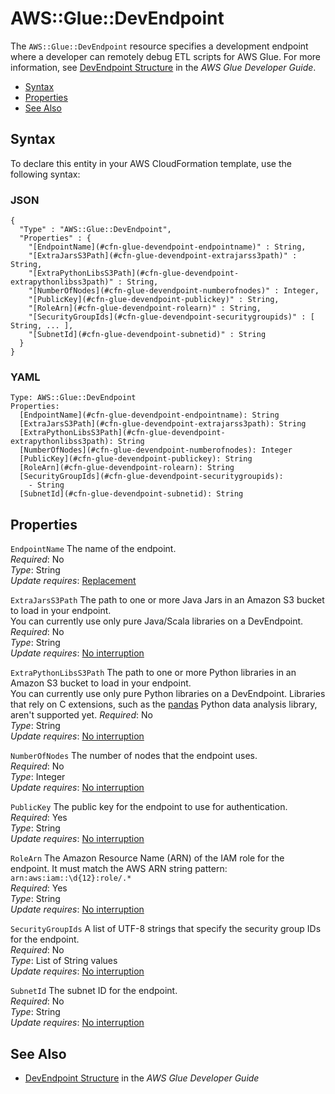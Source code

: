 # AWS::Glue::DevEndpoint<a name="aws-resource-glue-devendpoint"></a>

The `AWS::Glue::DevEndpoint` resource specifies a development endpoint where a developer can remotely debug ETL scripts for AWS Glue\. For more information, see [DevEndpoint Structure](http://docs.aws.amazon.com/glue/latest/dg/aws-glue-api-jobs-dev-endpoint.html#aws-glue-api-jobs-dev-endpoint-DevEndpoint) in the *AWS Glue Developer Guide*\. 


+ [Syntax](#aws-resource-glue-devendpoint-syntax)
+ [Properties](#aws-resource-glue-devendpoint-properties)
+ [See Also](#aws-resource-glue-devendpoint-seealso)

## Syntax<a name="aws-resource-glue-devendpoint-syntax"></a>

To declare this entity in your AWS CloudFormation template, use the following syntax:

### JSON<a name="aws-resource-glue-devendpoint-syntax.json"></a>

```
{
  "Type" : "AWS::Glue::DevEndpoint",
  "Properties" : {
    "[EndpointName](#cfn-glue-devendpoint-endpointname)" : String,
    "[ExtraJarsS3Path](#cfn-glue-devendpoint-extrajarss3path)" : String,
    "[ExtraPythonLibsS3Path](#cfn-glue-devendpoint-extrapythonlibss3path)" : String,
    "[NumberOfNodes](#cfn-glue-devendpoint-numberofnodes)" : Integer,
    "[PublicKey](#cfn-glue-devendpoint-publickey)" : String,
    "[RoleArn](#cfn-glue-devendpoint-rolearn)" : String,
    "[SecurityGroupIds](#cfn-glue-devendpoint-securitygroupids)" : [ String, ... ],
    "[SubnetId](#cfn-glue-devendpoint-subnetid)" : String
  }
}
```

### YAML<a name="aws-resource-glue-devendpoint-syntax.yaml"></a>

```
Type: AWS::Glue::DevEndpoint
Properties:
  [EndpointName](#cfn-glue-devendpoint-endpointname): String
  [ExtraJarsS3Path](#cfn-glue-devendpoint-extrajarss3path): String
  [ExtraPythonLibsS3Path](#cfn-glue-devendpoint-extrapythonlibss3path): String
  [NumberOfNodes](#cfn-glue-devendpoint-numberofnodes): Integer
  [PublicKey](#cfn-glue-devendpoint-publickey): String
  [RoleArn](#cfn-glue-devendpoint-rolearn): String
  [SecurityGroupIds](#cfn-glue-devendpoint-securitygroupids): 
    - String
  [SubnetId](#cfn-glue-devendpoint-subnetid): String
```

## Properties<a name="aws-resource-glue-devendpoint-properties"></a>

`EndpointName`  <a name="cfn-glue-devendpoint-endpointname"></a>
The name of the endpoint\.  
 *Required*: No  
 *Type*: String  
 *Update requires*: [Replacement](using-cfn-updating-stacks-update-behaviors.md#update-replacement) 

`ExtraJarsS3Path`  <a name="cfn-glue-devendpoint-extrajarss3path"></a>
The path to one or more Java Jars in an Amazon S3 bucket to load in your endpoint\.  
You can currently use only pure Java/Scala libraries on a DevEndpoint\.
 *Required*: No  
 *Type*: String  
 *Update requires*: [No interruption](using-cfn-updating-stacks-update-behaviors.md#update-no-interrupt) 

`ExtraPythonLibsS3Path`  <a name="cfn-glue-devendpoint-extrapythonlibss3path"></a>
The path to one or more Python libraries in an Amazon S3 bucket to load in your endpoint\.  
You can currently use only pure Python libraries on a DevEndpoint\. Libraries that rely on C extensions, such as the [pandas](http://pandas.pydata.org/) Python data analysis library, aren't supported yet\.
 *Required*: No  
 *Type*: String  
 *Update requires*: [No interruption](using-cfn-updating-stacks-update-behaviors.md#update-no-interrupt) 

`NumberOfNodes`  <a name="cfn-glue-devendpoint-numberofnodes"></a>
The number of nodes that the endpoint uses\.  
 *Required*: No  
 *Type*: Integer  
 *Update requires*: [No interruption](using-cfn-updating-stacks-update-behaviors.md#update-no-interrupt) 

`PublicKey`  <a name="cfn-glue-devendpoint-publickey"></a>
The public key for the endpoint to use for authentication\.  
 *Required*: Yes  
 *Type*: String  
 *Update requires*: [No interruption](using-cfn-updating-stacks-update-behaviors.md#update-no-interrupt) 

`RoleArn`  <a name="cfn-glue-devendpoint-rolearn"></a>
The Amazon Resource Name \(ARN\) of the IAM role for the endpoint\. It must match the AWS ARN string pattern: `arn:aws:iam::\d{12}:role/.*`  
 *Required*: Yes  
 *Type*: String  
 *Update requires*: [No interruption](using-cfn-updating-stacks-update-behaviors.md#update-no-interrupt) 

`SecurityGroupIds`  <a name="cfn-glue-devendpoint-securitygroupids"></a>
A list of UTF\-8 strings that specify the security group IDs for the endpoint\.  
 *Required*: No  
 *Type*: List of String values  
 *Update requires*: [No interruption](using-cfn-updating-stacks-update-behaviors.md#update-no-interrupt) 

`SubnetId`  <a name="cfn-glue-devendpoint-subnetid"></a>
The subnet ID for the endpoint\.  
 *Required*: No  
 *Type*: String  
 *Update requires*: [No interruption](using-cfn-updating-stacks-update-behaviors.md#update-no-interrupt) 

## See Also<a name="aws-resource-glue-devendpoint-seealso"></a>

+ [DevEndpoint Structure](http://docs.aws.amazon.com/glue/latest/dg/aws-glue-api-jobs-dev-endpoint.html#aws-glue-api-jobs-dev-endpoint-DevEndpoint) in the *AWS Glue Developer Guide* 